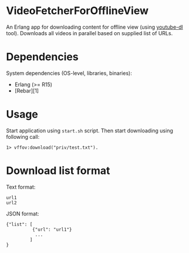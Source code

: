 VideoFetcherForOfflineView
=====

An Erlang app for downloading content for offline view (using [youtube-dl](https://github.com/rg3/youtube-dl) tool).
Downloads all videos in parallel based on supplied list of URLs.

Dependencies
=====
System dependencies (OS-level, libraries, binaries):
* Erlang (>= R15)
* [Rebar][1]

Usage
=====
Start application using `start.sh` script. Then start downloading using
following call:

```
1> vffov:download("priv/test.txt").
```

Download list format
=====

Text format:
```
url1
url2
```

JSON format:
```
{"list": [
          {"url": "url1"}
           ...
         ]
}
```
